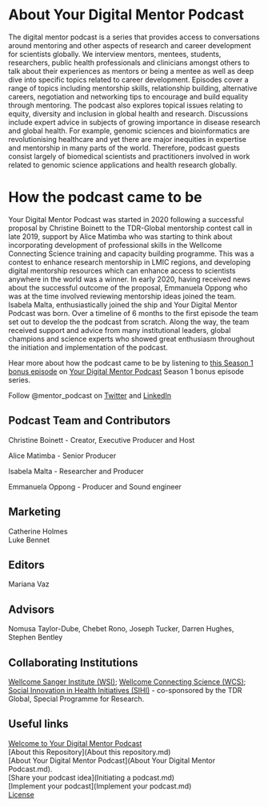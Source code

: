 # About Your Digital Mentor Podcast
The digital mentor podcast is a series that provides access to conversations around mentoring and other aspects of research and career development for scientists globally. We interview mentors, mentees, students, researchers, public health professionals and clinicians amongst others to talk about their experiences as mentors or being a mentee as well as deep dive into specific topics related to career development. Episodes cover a range of topics including mentorship skills, relationship building, alternative careers, negotiation and networking tips to encourage and build equality through mentoring. The podcast also explores topical issues relating to equity, diversity and inclusion in global health and research. Discussions include expert advice in subjects of growing importance in disease research and global health. For example, genomic sciences and bioinformatics are revolutionising healthcare and yet there are major inequities in expertise and mentorship in many parts of the world. Therefore, podcast guests consist largely of biomedical scientists and practitioners involved in work related to genomic science applications and health research globally. 

# How the podcast came to be
Your Digital Mentor Podcast was started in 2020 following a successful proposal by Christine Boinett to the TDR-Global mentorship contest call in late 2019, support by Alice Matimba who was starting to think about incorporating development of professional skills in the Wellcome Connecting Science training and capacity building programme. This was a contest to enhance research mentorship in LMIC regions, and developing digital mentorship resources which can enhance access to scientists anywhere in the world was a winner. In early 2020, having received news about the successful outcome of the proposal, Emmanuela Oppong who was at the time involved reviewing mentorship ideas joined the team. Isabela Malta, enthusiastically joined the ship and Your Digital Mentor Podcast was born. Over a timeline of 6 months to the first episode the team set out to develop the the podcast from scratch. Along the way, the team received support and advice from many institutional leaders, global champions and science experts who showed great enthusiasm throughout the initiation and implementation of the podcast. 

Hear more about how the podcast came to be by listening to [this Season 1 bonus episode](https://your-digital-mentor.simplecast.com/episodes/meet-our-awesome-team) on [Your Digital Mentor Podcast](https://your-digital-mentor.simplecast.com/episodes) Season 1 bonus episode series.   
   
Follow @mentor_podcast on [Twitter](https://twitter.com/mentor_podcast) and [LinkedIn](https://www.linkedin.com/company/66932029/admin/)
      
## Podcast Team and Contributors
Christine Boinett - Creator, Executive Producer and Host

Alice Matimba - Senior Producer

Isabela Malta - Researcher and Producer

Emmanuela Oppong - Producer and Sound engineer

## Marketing
Catherine Holmes    
Luke Bennet

## Editors
Mariana Vaz

## Advisors
Nomusa Taylor-Dube, Chebet Rono, Joseph Tucker, Darren Hughes, Stephen Bentley

## Collaborating Institutions
[Wellcome Sanger Institute (WSI)](https://www.sanger.ac.uk); [Wellcome Connecting Science (WCS)](https://www.wellcomeconnectingscience.org); [Social Innovation in Health Initiatives (SIHI)](https://socialinnovationinhealth.org) - co-sponsored by the TDR Global, Special Programme for Research. 

## Useful links
[Welcome to Your Digital Mentor Podcast](README.md)      
[About this Repository](About this repository.md)             
[About Your Digital Mentor Podcast](About Your Digital Mentor Podcast.md).                          
[Share your podcast idea](Initiating a podcast.md)              
[Implement your podcast](Implement your podcast.md)        
[License](LICENSE.md)               
